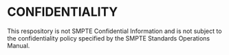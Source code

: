 # CONFIDENTIALITY

This respository is not SMPTE Confidential Information and is not subject to the confidentiality policy specified by the SMPTE
Standards Operations Manual.

